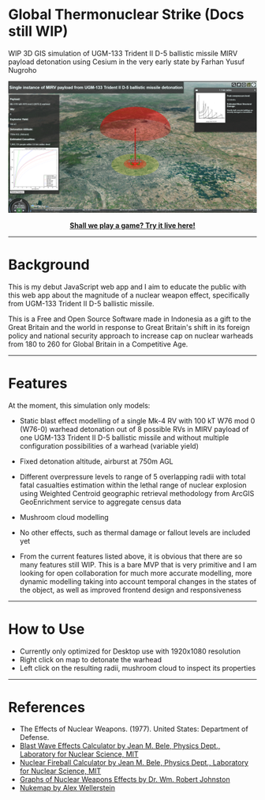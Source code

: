 # Global Thermonuclear Strike (Docs still WIP)
WIP 3D GIS simulation of UGM-133 Trident II D-5 ballistic missile MIRV payload detonation using Cesium in the very early state by Farhan Yusuf Nugroho

![main](https://raw.githubusercontent.com/farhannysf/global-thermonuclear-strike/main/assets/docs/main.png)

<p align="center">
  <a href="https://global-thermonuclear-strike.netlify.app/"><b>Shall we play a game? Try it live here!</b></a>
</p>

---

# Background

This is my debut JavaScript web app and I aim to educate the public with this web app about the magnitude of a nuclear weapon effect, specifically from UGM-133 Trident II D-5 ballistic missile. 

This is a Free and Open Source Software made in Indonesia as a gift to the Great Britain and the world in response to Great Britain's shift in its foreign policy and national security approach to increase cap on nuclear warheads from 180 to 260 for Global Britain in a Competitive Age. 

---

# Features
At the moment, this simulation only models:

* Static blast effect modelling of a single Mk-4 RV with 100 kT W76 mod 0 (W76-0) warhead detonation out of 8 possible RVs in MIRV payload of one UGM-133 Trident II D-5 ballistic missile and without multiple configuration possibilities of a warhead (variable yield)

* Fixed detonation altitude, airburst at 750m AGL

* Different overpressure levels to range of 5 overlapping radii with total fatal casualties estimation within the lethal range of nuclear explosion using Weighted Centroid geographic retrieval methodology from ArcGIS GeoEnrichment service to aggregate census data

* Mushroom cloud modelling

* No other effects, such as thermal damage or fallout levels are included yet

* From the current features listed above, it is obvious that there are so many features still WIP. This is a bare MVP that is very primitive and I am looking for open collaboration for much more accurate modelling, more dynamic modelling taking into account temporal changes in the states of the object, as well as improved frontend design and responsiveness

---

# How to Use
* Currently only optimized for Desktop use with 1920x1080 resolution
* Right click on map to detonate the warhead
* Left click on the resulting radii, mushroom cloud to inspect its properties

---

# References
* The Effects of Nuclear Weapons. (1977). United States: Department of Defense.
* [Blast Wave Effects Calculator by Jean M. Bele, Physics Dept., Laboratory for Nuclear Science, MIT](https://nuclearweaponsedproj.mit.edu/Node/104)
* [Nuclear Fireball Calculator by Jean M. Bele, Physics Dept., Laboratory for Nuclear Science, MIT](https://nuclearweaponsedproj.mit.edu/Node/105)
* [Graphs of Nuclear Weapons Effects by Dr. Wm. Robert Johnston](http://www.johnstonsarchive.net/nuclear/nukgr3.pdf)
* [Nukemap by Alex Wellerstein](https://nuclearsecrecy.com/nukemap/)
